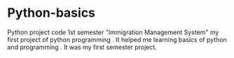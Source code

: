 # Python-basics
Python project code 1st semester
"Immigration Management System" my first project of python programming . It helped me learning basics of python and programming . It was my first semester project.

